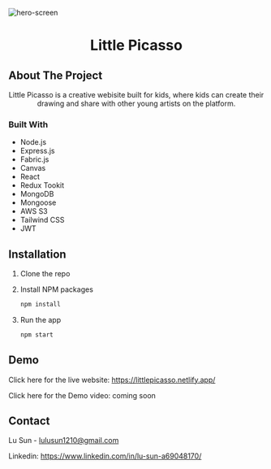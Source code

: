 
  ![hero-screen](https://github.com/lulusde1210/Capstone-story-drawing-app/assets/114371764/4cecb17d-e352-4ccb-9d89-1b7063a0b74c)

<h1 align="center">Little Picasso</h1>

## About The Project
  <p align="center">
   Little Picasso is a creative webisite built for kids, where kids can create their drawing and share with other young artists on the platform. 
  </p>

### Built With

* Node.js
* Express.js
* Fabric.js
* Canvas
* React
* Redux Tookit
* MongoDB
* Mongoose
* AWS S3
* Tailwind CSS
* JWT

<!-- GETTING STARTED -->

## Installation

1. Clone the repo
   
3. Install NPM packages
   ```sh
   npm install
   ```
4. Run the app
   ```sh
   npm start
   ```

## Demo

Click here for the live website: https://littlepicasso.netlify.app/

Click here for the Demo video: coming soon

<!-- CONTACT -->
## Contact

Lu Sun  - lulusun1210@gmail.com

Linkedin: https://www.linkedin.com/in/lu-sun-a69048170/

